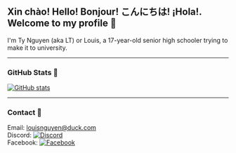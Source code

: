## Xin chào! Hello! Bonjour! こんにちは! ¡Hola!. Welcome to my profile 👋
I'm Ty Nguyen (aka LT) or Louis, a 17-year-old senior high schooler trying to make it to university.
***
### GitHub Stats 🌠
[![GitHub stats](https://github-readme-stats.vercel.app/api?username=ltln&theme=tokyonight&hide_border=true)](https://thelt.ml/?ref=github)
***
### Contact 📔
Email: <a href="mailto:louisnguyen@duck.com">louisnguyen@duck.com</a><br>
Discord: [![Discord](https://img.shields.io/badge/Discord-7289DA?style=flat-square&logo=discord&logoColor=white "Discord")](https://discord.com/users/388345263191752704)<br>
Facebook: [![Facebook](https://img.shields.io/badge/Facebook-1877F2?style=flat-square&logo=facebook&logoColor=white "Facebook")](https://facebook.com/ltln305)
